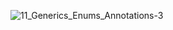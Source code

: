
![11_Generics_Enums_Annotations-3](https://user-images.githubusercontent.com/35743667/57978767-f71ba300-7a1b-11e9-8544-1034e3ca78c8.jpg)



